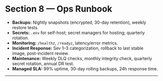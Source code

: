 # Section 8 — Ops Runbook

- **Backups:** Nightly snapshots (encrypted, 30-day retention), weekly restore
  tests.
- **Secrets:** `.env` for self-host; secret managers for hosting; quarterly
  rotation.
- **Monitoring:** `/healthz`, `/readyz`, latency/error metrics.
- **Incident Response:** Sev 1–3 categorization, rollback to last stable image,
  post-incident review.
- **Maintenance:** Weekly DLQ checks, monthly integrity check, quarterly secret
  rotation, annual DR test.
- **Managed SLA:** 99% uptime, 30-day rolling backups, 24h response time.

---
